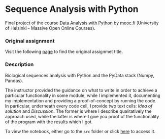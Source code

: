 # Sequence Analysis with Python
Final project of the course [Data Analysis with Python](https://csmastersuh.github.io/data_analysis_with_python_2020/) by [mooc.fi](https://www.mooc.fi/en)
(University of Helsinki - Massive Open Online Courses). 

### Original assignment
Visit the following [page](https://csmastersuh.github.io/data_analysis_with_python_2020/project.html#sequence-analysis) to find the original assignmet title.

### Description
Biological sequences analysis with Python and the PyData stack (Numpy, Pandas).

The instructor provided the guidance on what to write in order to achieve a particular functionality in some module, while I implemented it,
documenting my implementation and providing a proof-of-concept by running the code. In particular, underneath every code cell, I provide two 
text cells: *Idea of solution* and *Discussion*. The former is where I describe qualitatively the approach used, while the latter is where 
I give you proof of the functionality of the program with the results which I got.

To view the notebook, either go to the `src` folder or click [here](https://github.com/RiccardoMPesce/Sequence-Analysis-with-Python/blob/main/src/project_notebook_sequence_analysis.ipynb) to access it.
